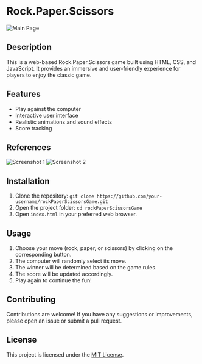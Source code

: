 # Rock.Paper.Scissors

![Main Page](/Designs/mainPage.png)

## Description

This is a web-based Rock.Paper.Scissors game built using HTML, CSS, and JavaScript. It provides an immersive and user-friendly experience for players to enjoy the classic game.

## Features

- Play against the computer
- Interactive user interface
- Realistic animations and sound effects
- Score tracking

## References

![Screenshot 1](/Designs/Samples/1.png)
![Screenshot 2](/Designs/Samples/2.jpg)

## Installation

1. Clone the repository: `git clone https://github.com/your-username/rockPaperScissorsGame.git`
2. Open the project folder: `cd rockPaperScissorsGame`
3. Open `index.html` in your preferred web browser.

## Usage

1. Choose your move (rock, paper, or scissors) by clicking on the corresponding button.
2. The computer will randomly select its move.
3. The winner will be determined based on the game rules.
4. The score will be updated accordingly.
5. Play again to continue the fun!

## Contributing

Contributions are welcome! If you have any suggestions or improvements, please open an issue or submit a pull request.

## License

This project is licensed under the [MIT License](LICENSE).
